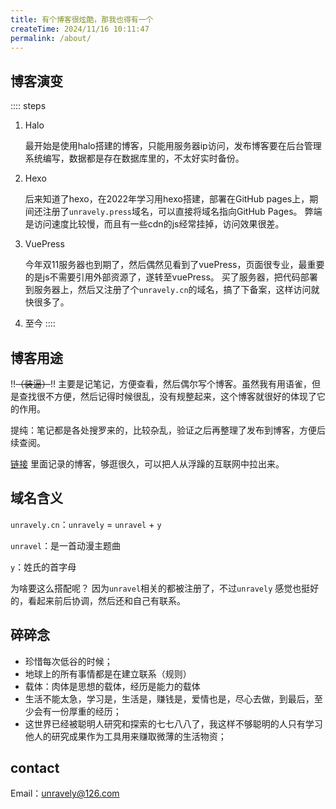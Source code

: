```yaml
---
title: 有个博客很炫酷，那我也得有一个
createTime: 2024/11/16 10:11:47
permalink: /about/
---
```

## 博客演变
:::: steps
1. Halo

    最开始是使用halo搭建的博客，只能用服务器ip访问，发布博客要在后台管理系统编写，数据都是存在数据库里的，不太好实时备份。

2. Hexo

    后来知道了hexo，在2022年学习用hexo搭建，部署在GitHub pages上，期间还注册了`unravely.press`域名，可以直接将域名指向GitHub Pages。
弊端是访问速度比较慢，而且有一些cdn的js经常挂掉，访问效果很差。

3. VuePress

    今年双11服务器也到期了，然后偶然见看到了vuePress，页面很专业，最重要的是js不需要引用外部资源了，遂转至vuePress。
买了服务器，把代码部署到服务器上，然后又注册了个`unravely.cn`的域名，搞了下备案，这样访问就快很多了。

4. 至今
::::

## 博客用途
!!~~（装逼）~~!!
主要是记笔记，方便查看，然后偶尔写个博客。虽然我有用语雀，但是查找很不方便，然后记得时候很乱，没有规整起来，这个博客就很好的体现了它的作用。

提纯：笔记都是各处搜罗来的，比较杂乱，验证之后再整理了发布到博客，方便后续查阅。

[<Icon name="streamline:web-solid" />链接](../links/README.md) 里面记录的博客，够逛很久，可以把人从浮躁的互联网中拉出来。

## 域名含义
`unravely.cn`：`unravely` = `unravel` + `y`

`unravel`：是一首动漫主题曲

`y`：姓氏的首字母

为啥要这么搭配呢？ 因为`unravel`相关的都被注册了，不过`unravely` 感觉也挺好的，看起来前后协调，然后还和自己有联系。

## 碎碎念
- 珍惜每次低谷的时候；
- 地球上的所有事情都是在建立联系（规则）
- 载体：肉体是思想的载体，经历是能力的载体 
- 生活不能太急，学习是，生活是，赚钱是，爱情也是，尽心去做，到最后，至少会有一份厚重的经历；
- 这世界已经被聪明人研究和探索的七七八八了，我这样不够聪明的人只有学习他人的研究成果作为工具用来赚取微薄的生活物资；
## contact

<Icon name="ic:round-email" color="red" size="64" />Email：unravely@126.com